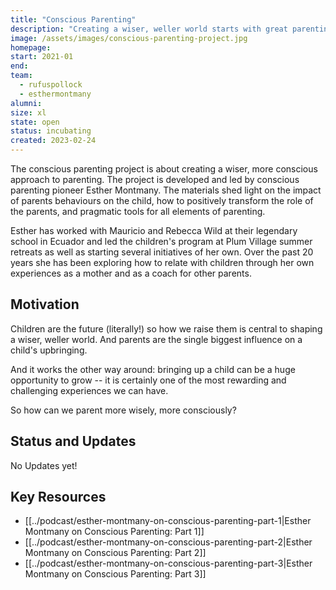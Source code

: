 ```yaml
---
title: "Conscious Parenting"
description: "Creating a wiser, weller world starts with great parenting. Join us in discovering conscious parenting to create the stewards of the future."
image: /assets/images/conscious-parenting-project.jpg
homepage:
start: 2021-01
end:
team:
  - rufuspollock
  - esthermontmany
alumni:
size: xl
state: open
status: incubating
created: 2023-02-24	
---
```


The conscious parenting project is about creating a wiser, more conscious approach to parenting. The project is developed and led by conscious parenting pioneer Esther Montmany. The materials shed light on the impact of parents behaviours on the child, how to positively transform the role of the parents, and pragmatic tools for all elements of parenting.

Esther has worked with Mauricio and Rebecca Wild at their legendary school in Ecuador and led the children's program at Plum Village summer retreats as well as starting several initiatives of her own. Over the past 20 years she has been exploring how to relate with children through her own experiences as a mother and as a coach for other parents.

## Motivation

Children are the future (literally!) so how we raise them is central to shaping a wiser, weller world. And parents are the single biggest influence on a child's upbringing.

And it works the other way around: bringing up a child can be a huge opportunity to grow -- it is certainly one of the most rewarding and challenging experiences we can have.

So how can we parent more wisely, more consciously?

## Status and Updates

No Updates yet!

## Key Resources 

- [[../podcast/esther-montmany-on-conscious-parenting-part-1|Esther Montmany on Conscious Parenting: Part 1]]
- [[../podcast/esther-montmany-on-conscious-parenting-part-2|Esther Montmany on Conscious Parenting: Part 2]]
- [[../podcast/esther-montmany-on-conscious-parenting-part-3|Esther Montmany on Conscious Parenting: Part 3]]
